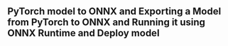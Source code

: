 ## **PyTorch model to ONNX and Exporting a Model from PyTorch to ONNX and Running it using ONNX Runtime and Deploy model**
